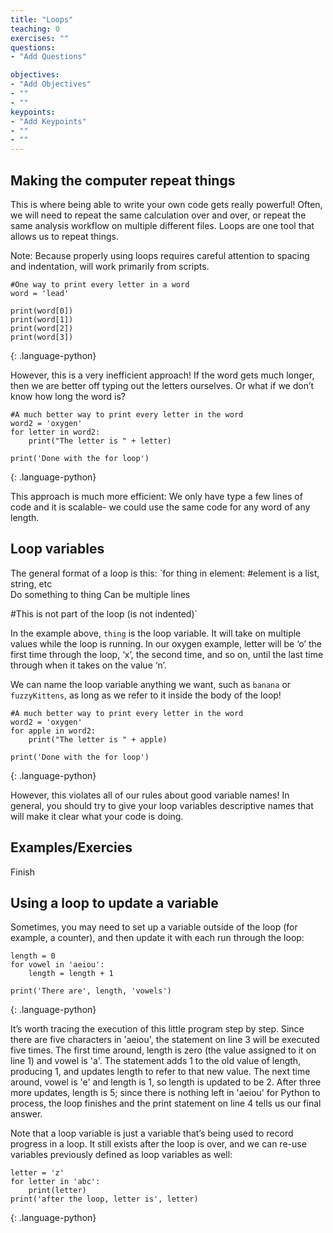```yaml
---
title: "Loops"
teaching: 0
exercises: ""
questions:
- "Add Questions"

objectives:
- "Add Objectives"
- ""
- ""
keypoints:
- "Add Keypoints"
- ""
- ""
---
```

## Making the computer repeat things

This is where being able to write your own code gets really powerful!  Often, we will need to repeat the same calculation over and over, or repeat the same analysis workflow on multiple different files.  Loops are one tool that allows us to repeat things.

Note: Because properly using loops requires careful attention to spacing and indentation, will work primarily from scripts.

~~~
#One way to print every letter in a word
word = 'lead'

print(word[0])
print(word[1])
print(word[2])
print(word[3])
~~~
{: .language-python}

However, this is a very inefficient approach!  If the word gets much longer, then we are better off typing out the letters ourselves.  Or what if we don’t know how long the word is?

~~~
#A much better way to print every letter in the word
word2 = 'oxygen'
for letter in word2:
	print("The letter is " + letter)
    
print('Done with the for loop')
~~~
{: .language-python}

This approach is much more efficient:  We only have type a few lines of code and it is scalable- we could use the same code for any word of any length.

## Loop variables
The general format of a loop is this:
`for thing in element: #element is a list, string, etc  
			Do something to thing
			Can be multiple lines

#This is not part of the loop (is not indented)`

In the example above, `thing` is the loop variable.  It will take on multiple values while the loop is running.  In our oxygen example, letter will be ‘o’ the first time through the loop, ‘x’, the second time, and so on, until the last time through when it takes on the value ‘n’.

We can name the loop variable anything we want, such as `banana` or `fuzzyKittens`, as long as we refer to it inside the body of the loop!

~~~
#A much better way to print every letter in the word
word2 = 'oxygen'
for apple in word2:
	print("The letter is " + apple)
    
print('Done with the for loop')
~~~
{: .language-python}

However, this violates all of our rules about good variable names!  In general, you should try to give your loop variables descriptive names that will make it clear what your code is doing.

## Examples/Exercies
Finish

## Using a loop to update a variable
Sometimes, you may need to set up a variable outside of the loop (for example, a counter), and then update it with each run through the loop:
~~~
length = 0
for vowel in 'aeiou':
    length = length + 1

print('There are', length, 'vowels')
~~~
{: .language-python}

It’s worth tracing the execution of this little program step by step. Since there are five characters in 'aeiou', the statement on line 3 will be executed five times. The first time around, length is zero (the value assigned to it on line 1) and vowel is 'a'. The statement adds 1 to the old value of length, producing 1, and updates length to refer to that new value. The next time around, vowel is 'e' and length is 1, so length is updated to be 2. After three more updates, length is 5; since there is nothing left in 'aeiou' for Python to process, the loop finishes and the print statement on line 4 tells us our final answer.

Note that a loop variable is just a variable that’s being used to record progress in a loop. It still exists after the loop is over, and we can re-use variables previously defined as loop variables as well:
~~~
letter = 'z'
for letter in 'abc':
    print(letter)
print('after the loop, letter is', letter)
~~~
{: .language-python}
